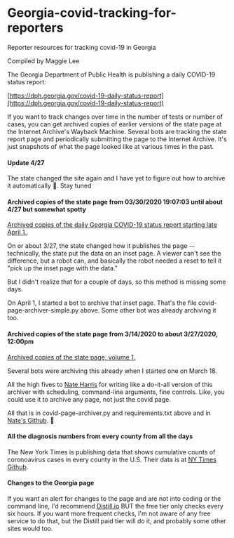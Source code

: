 # Georgia-covid-tracking-for-reporters
Reporter resources for tracking covid-19 in Georgia

Compiled by Maggie Lee

The Georgia Department of Public Health is publishing a daily COVID-19 status report:
 
[https://dph.georgia.gov/covid-19-daily-status-report](https://dph.georgia.gov/covid-19-daily-status-report)

If you want to track changes over time in the number of tests or number of cases, you can get archived copies of earlier versions of the state page at the Internet Archive's Wayback Machine. Several bots are tracking the state report page and periodically submitting the page to the Internet Archive. It's just snapshots of what the page looked like at various times in the past.

#### Update 4/27
The state changed the site again and I have yet to figure out how to archive it automatically 🤔. Stay tuned

#### Archived copies of the state page from **03/30/2020 19:07:03 until about 4/27 but somewhat spotty**

[Archived copies of the daily Georgia COVID-19 status report starting late April 1.](https://web.archive.org/web/*/https://d20s4vd27d0hk0.cloudfront.net/).

On or about 3/27, the state changed how it publishes the page -- technically, the state put the data on an inset page. A viewer can't see the difference, but a robot can, and basically the robot needed a reset to tell it "pick up the inset page with the data." 

But I didn't realize that for a couple of days, so this method is missing some days.

On April 1, I started a bot to archive that inset page. That's the file covid-page-archiver-simple.py above. Some other bot was already archiving it too. 

#### Archived copies of the state page from 3/14/2020 to about 3/27/2020, 12:00pm

[Archived copies of the state page, volume 1.](https://web.archive.org/web/*/https://dph.georgia.gov/covid-19-daily-status-report)

Several bots were archiving this already when I started one on March 18. 

All the high fives to [Nate Harris](https://github.com/nwithan8) for writing like a do-it-all version of this archiver with scheduling, command-line arguments, fine controls. Like, you could use it to archive any page, not just the covid page.

All that is in covid-page-archiver.py and requirements.txt above and in [Nate's Github](https://github.com/nwithan8/Georgia-covid-tracking-for-reporters).  🙏

#### All the diagnosis numbers from every county from all the days

The New York Times is publishing data that shows cumulative counts of coronoavirus cases in every county in the U.S. Their data is at [NY Times Github](https://github.com/nytimes/covid-19-data).

#### Changes to the Georgia page

If you want an alert for changes to the page and are not into coding or the command line, I'd recommend [Distill.io](https://www.distill.io) BUT the free tier only checks every six hours.
If you want more frequent checks, I'm not aware of any free service to do that, but the Distill paid tier will do it, and probably some other sites would too.


